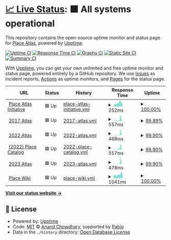 # [📈 Live Status](https://status.place-atlas.stefanocoding.me): <!--live status--> **🟩 All systems operational**

This repository contains the open-source uptime monitor and status page for [Place Atlas](https://place-atlas.stefanocoding.me/), powered by [Upptime](https://github.com/upptime/upptime).

[![Uptime CI](https://github.com/placeAtlas/status/workflows/Uptime%20CI/badge.svg)](https://github.com/placeAtlas/status/actions?query=workflow%3A%22Uptime+CI%22)
[![Response Time CI](https://github.com/placeAtlas/status/workflows/Response%20Time%20CI/badge.svg)](https://github.com/placeAtlas/status/actions?query=workflow%3A%22Response+Time+CI%22)
[![Graphs CI](https://github.com/placeAtlas/status/workflows/Graphs%20CI/badge.svg)](https://github.com/placeAtlas/status/actions?query=workflow%3A%22Graphs+CI%22)
[![Static Site CI](https://github.com/placeAtlas/status/workflows/Static%20Site%20CI/badge.svg)](https://github.com/placeAtlas/status/actions?query=workflow%3A%22Static+Site+CI%22)
[![Summary CI](https://github.com/placeAtlas/status/workflows/Summary%20CI/badge.svg)](https://github.com/placeAtlas/status/actions?query=workflow%3A%22Summary+CI%22)

With [Upptime](https://upptime.js.org), you can get your own unlimited and free uptime monitor and status page, powered entirely by a GitHub repository. We use [Issues](https://github.com/placeAtlas/status/issues) as incident reports, [Actions](https://github.com/placeAtlas/status/actions) as uptime monitors, and [Pages](https://status.place-atlas.stefanocoding.me) for the status page.

<!--start: status pages-->
<!-- This summary is generated by Upptime (https://github.com/upptime/upptime) -->
<!-- Do not edit this manually, your changes will be overwritten -->
<!-- prettier-ignore -->
| URL | Status | History | Response Time | Uptime |
| --- | ------ | ------- | ------------- | ------ |
| <img alt="" src="https://icons.duckduckgo.com/ip3/place-atlas.stefanocoding.me.ico" height="13"> [Place Atlas Initiative](https://place-atlas.stefanocoding.me/) | 🟩 Up | [place-atlas-initiative.yml](https://github.com/placeAtlas/status/commits/HEAD/history/place-atlas-initiative.yml) | <details><summary><img alt="Response time graph" src="./graphs/place-atlas-initiative/response-time-week.png" height="20"> 252ms</summary><br><a href="https://status.place-atlas.stefanocoding.me/history/place-atlas-initiative"><img alt="Response time 267" src="https://img.shields.io/endpoint?url=https%3A%2F%2Fraw.githubusercontent.com%2FplaceAtlas%2Fstatus%2FHEAD%2Fapi%2Fplace-atlas-initiative%2Fresponse-time.json"></a><br><a href="https://status.place-atlas.stefanocoding.me/history/place-atlas-initiative"><img alt="24-hour response time 116" src="https://img.shields.io/endpoint?url=https%3A%2F%2Fraw.githubusercontent.com%2FplaceAtlas%2Fstatus%2FHEAD%2Fapi%2Fplace-atlas-initiative%2Fresponse-time-day.json"></a><br><a href="https://status.place-atlas.stefanocoding.me/history/place-atlas-initiative"><img alt="7-day response time 252" src="https://img.shields.io/endpoint?url=https%3A%2F%2Fraw.githubusercontent.com%2FplaceAtlas%2Fstatus%2FHEAD%2Fapi%2Fplace-atlas-initiative%2Fresponse-time-week.json"></a><br><a href="https://status.place-atlas.stefanocoding.me/history/place-atlas-initiative"><img alt="30-day response time 277" src="https://img.shields.io/endpoint?url=https%3A%2F%2Fraw.githubusercontent.com%2FplaceAtlas%2Fstatus%2FHEAD%2Fapi%2Fplace-atlas-initiative%2Fresponse-time-month.json"></a><br><a href="https://status.place-atlas.stefanocoding.me/history/place-atlas-initiative"><img alt="1-year response time 267" src="https://img.shields.io/endpoint?url=https%3A%2F%2Fraw.githubusercontent.com%2FplaceAtlas%2Fstatus%2FHEAD%2Fapi%2Fplace-atlas-initiative%2Fresponse-time-year.json"></a></details> | <details><summary><a href="https://status.place-atlas.stefanocoding.me/history/place-atlas-initiative">100.00%</a></summary><a href="https://status.place-atlas.stefanocoding.me/history/place-atlas-initiative"><img alt="All-time uptime 99.99%" src="https://img.shields.io/endpoint?url=https%3A%2F%2Fraw.githubusercontent.com%2FplaceAtlas%2Fstatus%2FHEAD%2Fapi%2Fplace-atlas-initiative%2Fuptime.json"></a><br><a href="https://status.place-atlas.stefanocoding.me/history/place-atlas-initiative"><img alt="24-hour uptime 100.00%" src="https://img.shields.io/endpoint?url=https%3A%2F%2Fraw.githubusercontent.com%2FplaceAtlas%2Fstatus%2FHEAD%2Fapi%2Fplace-atlas-initiative%2Fuptime-day.json"></a><br><a href="https://status.place-atlas.stefanocoding.me/history/place-atlas-initiative"><img alt="7-day uptime 100.00%" src="https://img.shields.io/endpoint?url=https%3A%2F%2Fraw.githubusercontent.com%2FplaceAtlas%2Fstatus%2FHEAD%2Fapi%2Fplace-atlas-initiative%2Fuptime-week.json"></a><br><a href="https://status.place-atlas.stefanocoding.me/history/place-atlas-initiative"><img alt="30-day uptime 100.00%" src="https://img.shields.io/endpoint?url=https%3A%2F%2Fraw.githubusercontent.com%2FplaceAtlas%2Fstatus%2FHEAD%2Fapi%2Fplace-atlas-initiative%2Fuptime-month.json"></a><br><a href="https://status.place-atlas.stefanocoding.me/history/place-atlas-initiative"><img alt="1-year uptime 99.99%" src="https://img.shields.io/endpoint?url=https%3A%2F%2Fraw.githubusercontent.com%2FplaceAtlas%2Fstatus%2FHEAD%2Fapi%2Fplace-atlas-initiative%2Fuptime-year.json"></a></details>
| <img alt="" src="https://icons.duckduckgo.com/ip3/2017.place-atlas.stefanocoding.me.ico" height="13"> [2017 Atlas](https://2017.place-atlas.stefanocoding.me/) | 🟩 Up | [2017-atlas.yml](https://github.com/placeAtlas/status/commits/HEAD/history/2017-atlas.yml) | <details><summary><img alt="Response time graph" src="./graphs/2017-atlas/response-time-week.png" height="20"> 557ms</summary><br><a href="https://status.place-atlas.stefanocoding.me/history/2017-atlas"><img alt="Response time 262" src="https://img.shields.io/endpoint?url=https%3A%2F%2Fraw.githubusercontent.com%2FplaceAtlas%2Fstatus%2FHEAD%2Fapi%2F2017-atlas%2Fresponse-time.json"></a><br><a href="https://status.place-atlas.stefanocoding.me/history/2017-atlas"><img alt="24-hour response time 224" src="https://img.shields.io/endpoint?url=https%3A%2F%2Fraw.githubusercontent.com%2FplaceAtlas%2Fstatus%2FHEAD%2Fapi%2F2017-atlas%2Fresponse-time-day.json"></a><br><a href="https://status.place-atlas.stefanocoding.me/history/2017-atlas"><img alt="7-day response time 557" src="https://img.shields.io/endpoint?url=https%3A%2F%2Fraw.githubusercontent.com%2FplaceAtlas%2Fstatus%2FHEAD%2Fapi%2F2017-atlas%2Fresponse-time-week.json"></a><br><a href="https://status.place-atlas.stefanocoding.me/history/2017-atlas"><img alt="30-day response time 363" src="https://img.shields.io/endpoint?url=https%3A%2F%2Fraw.githubusercontent.com%2FplaceAtlas%2Fstatus%2FHEAD%2Fapi%2F2017-atlas%2Fresponse-time-month.json"></a><br><a href="https://status.place-atlas.stefanocoding.me/history/2017-atlas"><img alt="1-year response time 262" src="https://img.shields.io/endpoint?url=https%3A%2F%2Fraw.githubusercontent.com%2FplaceAtlas%2Fstatus%2FHEAD%2Fapi%2F2017-atlas%2Fresponse-time-year.json"></a></details> | <details><summary><a href="https://status.place-atlas.stefanocoding.me/history/2017-atlas">99.89%</a></summary><a href="https://status.place-atlas.stefanocoding.me/history/2017-atlas"><img alt="All-time uptime 99.97%" src="https://img.shields.io/endpoint?url=https%3A%2F%2Fraw.githubusercontent.com%2FplaceAtlas%2Fstatus%2FHEAD%2Fapi%2F2017-atlas%2Fuptime.json"></a><br><a href="https://status.place-atlas.stefanocoding.me/history/2017-atlas"><img alt="24-hour uptime 100.00%" src="https://img.shields.io/endpoint?url=https%3A%2F%2Fraw.githubusercontent.com%2FplaceAtlas%2Fstatus%2FHEAD%2Fapi%2F2017-atlas%2Fuptime-day.json"></a><br><a href="https://status.place-atlas.stefanocoding.me/history/2017-atlas"><img alt="7-day uptime 99.89%" src="https://img.shields.io/endpoint?url=https%3A%2F%2Fraw.githubusercontent.com%2FplaceAtlas%2Fstatus%2FHEAD%2Fapi%2F2017-atlas%2Fuptime-week.json"></a><br><a href="https://status.place-atlas.stefanocoding.me/history/2017-atlas"><img alt="30-day uptime 99.98%" src="https://img.shields.io/endpoint?url=https%3A%2F%2Fraw.githubusercontent.com%2FplaceAtlas%2Fstatus%2FHEAD%2Fapi%2F2017-atlas%2Fuptime-month.json"></a><br><a href="https://status.place-atlas.stefanocoding.me/history/2017-atlas"><img alt="1-year uptime 99.97%" src="https://img.shields.io/endpoint?url=https%3A%2F%2Fraw.githubusercontent.com%2FplaceAtlas%2Fstatus%2FHEAD%2Fapi%2F2017-atlas%2Fuptime-year.json"></a></details>
| <img alt="" src="https://icons.duckduckgo.com/ip3/2017.place-atlas.stefanocoding.me.ico" height="13"> [2022 Atlas](https://2017.place-atlas.stefanocoding.me/) | 🟩 Up | [2022-atlas.yml](https://github.com/placeAtlas/status/commits/HEAD/history/2022-atlas.yml) | <details><summary><img alt="Response time graph" src="./graphs/2022-atlas/response-time-week.png" height="20"> 468ms</summary><br><a href="https://status.place-atlas.stefanocoding.me/history/2022-atlas"><img alt="Response time 36" src="https://img.shields.io/endpoint?url=https%3A%2F%2Fraw.githubusercontent.com%2FplaceAtlas%2Fstatus%2FHEAD%2Fapi%2F2022-atlas%2Fresponse-time.json"></a><br><a href="https://status.place-atlas.stefanocoding.me/history/2022-atlas"><img alt="24-hour response time 3" src="https://img.shields.io/endpoint?url=https%3A%2F%2Fraw.githubusercontent.com%2FplaceAtlas%2Fstatus%2FHEAD%2Fapi%2F2022-atlas%2Fresponse-time-day.json"></a><br><a href="https://status.place-atlas.stefanocoding.me/history/2022-atlas"><img alt="7-day response time 468" src="https://img.shields.io/endpoint?url=https%3A%2F%2Fraw.githubusercontent.com%2FplaceAtlas%2Fstatus%2FHEAD%2Fapi%2F2022-atlas%2Fresponse-time-week.json"></a><br><a href="https://status.place-atlas.stefanocoding.me/history/2022-atlas"><img alt="30-day response time 138" src="https://img.shields.io/endpoint?url=https%3A%2F%2Fraw.githubusercontent.com%2FplaceAtlas%2Fstatus%2FHEAD%2Fapi%2F2022-atlas%2Fresponse-time-month.json"></a><br><a href="https://status.place-atlas.stefanocoding.me/history/2022-atlas"><img alt="1-year response time 36" src="https://img.shields.io/endpoint?url=https%3A%2F%2Fraw.githubusercontent.com%2FplaceAtlas%2Fstatus%2FHEAD%2Fapi%2F2022-atlas%2Fresponse-time-year.json"></a></details> | <details><summary><a href="https://status.place-atlas.stefanocoding.me/history/2022-atlas">99.90%</a></summary><a href="https://status.place-atlas.stefanocoding.me/history/2022-atlas"><img alt="All-time uptime 99.99%" src="https://img.shields.io/endpoint?url=https%3A%2F%2Fraw.githubusercontent.com%2FplaceAtlas%2Fstatus%2FHEAD%2Fapi%2F2022-atlas%2Fuptime.json"></a><br><a href="https://status.place-atlas.stefanocoding.me/history/2022-atlas"><img alt="24-hour uptime 100.00%" src="https://img.shields.io/endpoint?url=https%3A%2F%2Fraw.githubusercontent.com%2FplaceAtlas%2Fstatus%2FHEAD%2Fapi%2F2022-atlas%2Fuptime-day.json"></a><br><a href="https://status.place-atlas.stefanocoding.me/history/2022-atlas"><img alt="7-day uptime 99.90%" src="https://img.shields.io/endpoint?url=https%3A%2F%2Fraw.githubusercontent.com%2FplaceAtlas%2Fstatus%2FHEAD%2Fapi%2F2022-atlas%2Fuptime-week.json"></a><br><a href="https://status.place-atlas.stefanocoding.me/history/2022-atlas"><img alt="30-day uptime 99.98%" src="https://img.shields.io/endpoint?url=https%3A%2F%2Fraw.githubusercontent.com%2FplaceAtlas%2Fstatus%2FHEAD%2Fapi%2F2022-atlas%2Fuptime-month.json"></a><br><a href="https://status.place-atlas.stefanocoding.me/history/2022-atlas"><img alt="1-year uptime 99.99%" src="https://img.shields.io/endpoint?url=https%3A%2F%2Fraw.githubusercontent.com%2FplaceAtlas%2Fstatus%2FHEAD%2Fapi%2F2022-atlas%2Fuptime-year.json"></a></details>
| <img alt="" src="https://icons.duckduckgo.com/ip3/place-catalog.stefanocoding.me.ico" height="13"> [(2022) Place Catalog](https://place-catalog.stefanocoding.me/) | 🟩 Up | [2022-place-catalog.yml](https://github.com/placeAtlas/status/commits/HEAD/history/2022-place-catalog.yml) | <details><summary><img alt="Response time graph" src="./graphs/2022-place-catalog/response-time-week.png" height="20"> 557ms</summary><br><a href="https://status.place-atlas.stefanocoding.me/history/2022-place-catalog"><img alt="Response time 310" src="https://img.shields.io/endpoint?url=https%3A%2F%2Fraw.githubusercontent.com%2FplaceAtlas%2Fstatus%2FHEAD%2Fapi%2F2022-place-catalog%2Fresponse-time.json"></a><br><a href="https://status.place-atlas.stefanocoding.me/history/2022-place-catalog"><img alt="24-hour response time 216" src="https://img.shields.io/endpoint?url=https%3A%2F%2Fraw.githubusercontent.com%2FplaceAtlas%2Fstatus%2FHEAD%2Fapi%2F2022-place-catalog%2Fresponse-time-day.json"></a><br><a href="https://status.place-atlas.stefanocoding.me/history/2022-place-catalog"><img alt="7-day response time 557" src="https://img.shields.io/endpoint?url=https%3A%2F%2Fraw.githubusercontent.com%2FplaceAtlas%2Fstatus%2FHEAD%2Fapi%2F2022-place-catalog%2Fresponse-time-week.json"></a><br><a href="https://status.place-atlas.stefanocoding.me/history/2022-place-catalog"><img alt="30-day response time 361" src="https://img.shields.io/endpoint?url=https%3A%2F%2Fraw.githubusercontent.com%2FplaceAtlas%2Fstatus%2FHEAD%2Fapi%2F2022-place-catalog%2Fresponse-time-month.json"></a><br><a href="https://status.place-atlas.stefanocoding.me/history/2022-place-catalog"><img alt="1-year response time 310" src="https://img.shields.io/endpoint?url=https%3A%2F%2Fraw.githubusercontent.com%2FplaceAtlas%2Fstatus%2FHEAD%2Fapi%2F2022-place-catalog%2Fresponse-time-year.json"></a></details> | <details><summary><a href="https://status.place-atlas.stefanocoding.me/history/2022-place-catalog">99.90%</a></summary><a href="https://status.place-atlas.stefanocoding.me/history/2022-place-catalog"><img alt="All-time uptime 99.99%" src="https://img.shields.io/endpoint?url=https%3A%2F%2Fraw.githubusercontent.com%2FplaceAtlas%2Fstatus%2FHEAD%2Fapi%2F2022-place-catalog%2Fuptime.json"></a><br><a href="https://status.place-atlas.stefanocoding.me/history/2022-place-catalog"><img alt="24-hour uptime 100.00%" src="https://img.shields.io/endpoint?url=https%3A%2F%2Fraw.githubusercontent.com%2FplaceAtlas%2Fstatus%2FHEAD%2Fapi%2F2022-place-catalog%2Fuptime-day.json"></a><br><a href="https://status.place-atlas.stefanocoding.me/history/2022-place-catalog"><img alt="7-day uptime 99.90%" src="https://img.shields.io/endpoint?url=https%3A%2F%2Fraw.githubusercontent.com%2FplaceAtlas%2Fstatus%2FHEAD%2Fapi%2F2022-place-catalog%2Fuptime-week.json"></a><br><a href="https://status.place-atlas.stefanocoding.me/history/2022-place-catalog"><img alt="30-day uptime 99.98%" src="https://img.shields.io/endpoint?url=https%3A%2F%2Fraw.githubusercontent.com%2FplaceAtlas%2Fstatus%2FHEAD%2Fapi%2F2022-place-catalog%2Fuptime-month.json"></a><br><a href="https://status.place-atlas.stefanocoding.me/history/2022-place-catalog"><img alt="1-year uptime 99.99%" src="https://img.shields.io/endpoint?url=https%3A%2F%2Fraw.githubusercontent.com%2FplaceAtlas%2Fstatus%2FHEAD%2Fapi%2F2022-place-catalog%2Fuptime-year.json"></a></details>
| <img alt="" src="https://icons.duckduckgo.com/ip3/2017.place-atlas.stefanocoding.me.ico" height="13"> [2023 Atlas](https://2017.place-atlas.stefanocoding.me/) | 🟩 Up | [2023-atlas.yml](https://github.com/placeAtlas/status/commits/HEAD/history/2023-atlas.yml) | <details><summary><img alt="Response time graph" src="./graphs/2023-atlas/response-time-week.png" height="20"> 478ms</summary><br><a href="https://status.place-atlas.stefanocoding.me/history/2023-atlas"><img alt="Response time 43" src="https://img.shields.io/endpoint?url=https%3A%2F%2Fraw.githubusercontent.com%2FplaceAtlas%2Fstatus%2FHEAD%2Fapi%2F2023-atlas%2Fresponse-time.json"></a><br><a href="https://status.place-atlas.stefanocoding.me/history/2023-atlas"><img alt="24-hour response time 6" src="https://img.shields.io/endpoint?url=https%3A%2F%2Fraw.githubusercontent.com%2FplaceAtlas%2Fstatus%2FHEAD%2Fapi%2F2023-atlas%2Fresponse-time-day.json"></a><br><a href="https://status.place-atlas.stefanocoding.me/history/2023-atlas"><img alt="7-day response time 478" src="https://img.shields.io/endpoint?url=https%3A%2F%2Fraw.githubusercontent.com%2FplaceAtlas%2Fstatus%2FHEAD%2Fapi%2F2023-atlas%2Fresponse-time-week.json"></a><br><a href="https://status.place-atlas.stefanocoding.me/history/2023-atlas"><img alt="30-day response time 150" src="https://img.shields.io/endpoint?url=https%3A%2F%2Fraw.githubusercontent.com%2FplaceAtlas%2Fstatus%2FHEAD%2Fapi%2F2023-atlas%2Fresponse-time-month.json"></a><br><a href="https://status.place-atlas.stefanocoding.me/history/2023-atlas"><img alt="1-year response time 43" src="https://img.shields.io/endpoint?url=https%3A%2F%2Fraw.githubusercontent.com%2FplaceAtlas%2Fstatus%2FHEAD%2Fapi%2F2023-atlas%2Fresponse-time-year.json"></a></details> | <details><summary><a href="https://status.place-atlas.stefanocoding.me/history/2023-atlas">99.90%</a></summary><a href="https://status.place-atlas.stefanocoding.me/history/2023-atlas"><img alt="All-time uptime 99.99%" src="https://img.shields.io/endpoint?url=https%3A%2F%2Fraw.githubusercontent.com%2FplaceAtlas%2Fstatus%2FHEAD%2Fapi%2F2023-atlas%2Fuptime.json"></a><br><a href="https://status.place-atlas.stefanocoding.me/history/2023-atlas"><img alt="24-hour uptime 100.00%" src="https://img.shields.io/endpoint?url=https%3A%2F%2Fraw.githubusercontent.com%2FplaceAtlas%2Fstatus%2FHEAD%2Fapi%2F2023-atlas%2Fuptime-day.json"></a><br><a href="https://status.place-atlas.stefanocoding.me/history/2023-atlas"><img alt="7-day uptime 99.90%" src="https://img.shields.io/endpoint?url=https%3A%2F%2Fraw.githubusercontent.com%2FplaceAtlas%2Fstatus%2FHEAD%2Fapi%2F2023-atlas%2Fuptime-week.json"></a><br><a href="https://status.place-atlas.stefanocoding.me/history/2023-atlas"><img alt="30-day uptime 99.98%" src="https://img.shields.io/endpoint?url=https%3A%2F%2Fraw.githubusercontent.com%2FplaceAtlas%2Fstatus%2FHEAD%2Fapi%2F2023-atlas%2Fuptime-month.json"></a><br><a href="https://status.place-atlas.stefanocoding.me/history/2023-atlas"><img alt="1-year uptime 99.99%" src="https://img.shields.io/endpoint?url=https%3A%2F%2Fraw.githubusercontent.com%2FplaceAtlas%2Fstatus%2FHEAD%2Fapi%2F2023-atlas%2Fuptime-year.json"></a></details>
| <img alt="" src="https://icons.duckduckgo.com/ip3/place-wiki.stefanocoding.me.ico" height="13"> [Place Wiki](https://place-wiki.stefanocoding.me/) | 🟩 Up | [place-wiki.yml](https://github.com/placeAtlas/status/commits/HEAD/history/place-wiki.yml) | <details><summary><img alt="Response time graph" src="./graphs/place-wiki/response-time-week.png" height="20"> 1041ms</summary><br><a href="https://status.place-atlas.stefanocoding.me/history/place-wiki"><img alt="Response time 1170" src="https://img.shields.io/endpoint?url=https%3A%2F%2Fraw.githubusercontent.com%2FplaceAtlas%2Fstatus%2FHEAD%2Fapi%2Fplace-wiki%2Fresponse-time.json"></a><br><a href="https://status.place-atlas.stefanocoding.me/history/place-wiki"><img alt="24-hour response time 945" src="https://img.shields.io/endpoint?url=https%3A%2F%2Fraw.githubusercontent.com%2FplaceAtlas%2Fstatus%2FHEAD%2Fapi%2Fplace-wiki%2Fresponse-time-day.json"></a><br><a href="https://status.place-atlas.stefanocoding.me/history/place-wiki"><img alt="7-day response time 1041" src="https://img.shields.io/endpoint?url=https%3A%2F%2Fraw.githubusercontent.com%2FplaceAtlas%2Fstatus%2FHEAD%2Fapi%2Fplace-wiki%2Fresponse-time-week.json"></a><br><a href="https://status.place-atlas.stefanocoding.me/history/place-wiki"><img alt="30-day response time 1154" src="https://img.shields.io/endpoint?url=https%3A%2F%2Fraw.githubusercontent.com%2FplaceAtlas%2Fstatus%2FHEAD%2Fapi%2Fplace-wiki%2Fresponse-time-month.json"></a><br><a href="https://status.place-atlas.stefanocoding.me/history/place-wiki"><img alt="1-year response time 1170" src="https://img.shields.io/endpoint?url=https%3A%2F%2Fraw.githubusercontent.com%2FplaceAtlas%2Fstatus%2FHEAD%2Fapi%2Fplace-wiki%2Fresponse-time-year.json"></a></details> | <details><summary><a href="https://status.place-atlas.stefanocoding.me/history/place-wiki">100.00%</a></summary><a href="https://status.place-atlas.stefanocoding.me/history/place-wiki"><img alt="All-time uptime 100.00%" src="https://img.shields.io/endpoint?url=https%3A%2F%2Fraw.githubusercontent.com%2FplaceAtlas%2Fstatus%2FHEAD%2Fapi%2Fplace-wiki%2Fuptime.json"></a><br><a href="https://status.place-atlas.stefanocoding.me/history/place-wiki"><img alt="24-hour uptime 100.00%" src="https://img.shields.io/endpoint?url=https%3A%2F%2Fraw.githubusercontent.com%2FplaceAtlas%2Fstatus%2FHEAD%2Fapi%2Fplace-wiki%2Fuptime-day.json"></a><br><a href="https://status.place-atlas.stefanocoding.me/history/place-wiki"><img alt="7-day uptime 100.00%" src="https://img.shields.io/endpoint?url=https%3A%2F%2Fraw.githubusercontent.com%2FplaceAtlas%2Fstatus%2FHEAD%2Fapi%2Fplace-wiki%2Fuptime-week.json"></a><br><a href="https://status.place-atlas.stefanocoding.me/history/place-wiki"><img alt="30-day uptime 100.00%" src="https://img.shields.io/endpoint?url=https%3A%2F%2Fraw.githubusercontent.com%2FplaceAtlas%2Fstatus%2FHEAD%2Fapi%2Fplace-wiki%2Fuptime-month.json"></a><br><a href="https://status.place-atlas.stefanocoding.me/history/place-wiki"><img alt="1-year uptime 100.00%" src="https://img.shields.io/endpoint?url=https%3A%2F%2Fraw.githubusercontent.com%2FplaceAtlas%2Fstatus%2FHEAD%2Fapi%2Fplace-wiki%2Fuptime-year.json"></a></details>

<!--end: status pages-->

[**Visit our status website →**](https://status.place-atlas.stefanocoding.me)

## 📄 License

- Powered by: [Upptime](https://github.com/upptime/upptime)
- Code: [MIT](./LICENSE) © [Anand Chowdhary](https://anandchowdhary.com), supported by [Pabio](https://pabio.com)
- Data in the `./history` directory: [Open Database License](https://opendatacommons.org/licenses/odbl/1-0/)
